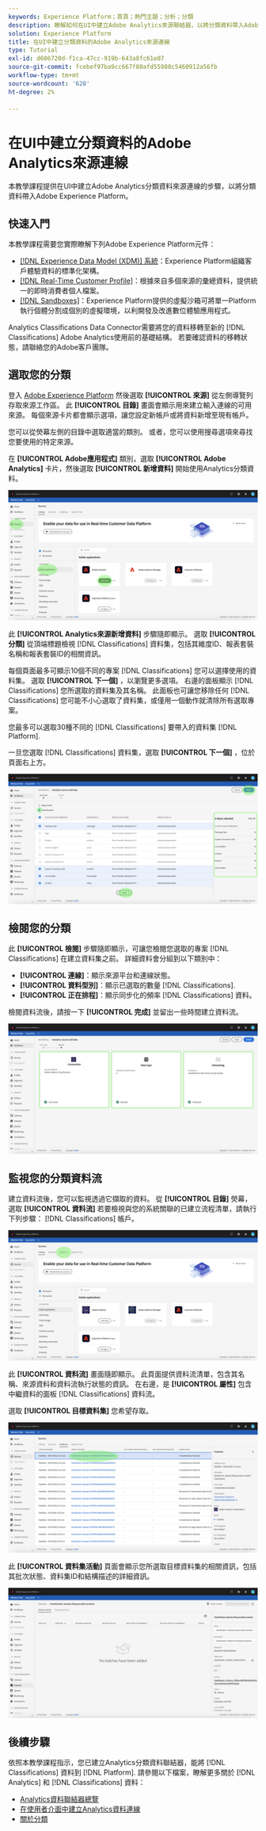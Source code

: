 ```yaml
---
keywords: Experience Platform；首頁；熱門主題；分析；分類
description: 瞭解如何在UI中建立Adobe Analytics來源聯結器，以將分類資料帶入Adobe Experience Platform。
solution: Experience Platform
title: 在UI中建立分類資料的Adobe Analytics來源連線
type: Tutorial
exl-id: d606720d-f1ca-47cc-919b-643a8fc61e07
source-git-commit: fcebef97ba9cc667f80afd55980c5460912a56fb
workflow-type: tm+mt
source-wordcount: '628'
ht-degree: 2%

---
```


# 在UI中建立分類資料的Adobe Analytics來源連線

本教學課程提供在UI中建立Adobe Analytics分類資料來源連線的步驟，以將分類資料帶入Adobe Experience Platform。

## 快速入門

本教學課程需要您實際瞭解下列Adobe Experience Platform元件：

* [[!DNL Experience Data Model (XDM)] 系統](../../../../../xdm/home.md)：Experience Platform組織客戶體驗資料的標準化架構。
* [[!DNL Real-Time Customer Profile]](../../../../../profile/home.md)：根據來自多個來源的彙總資料，提供統一的即時消費者個人檔案。
* [[!DNL Sandboxes]](../../../../../sandboxes/home.md)：Experience Platform提供的虛擬沙箱可將單一Platform執行個體分割成個別的虛擬環境，以利開發及改進數位體驗應用程式。

Analytics Classifications Data Connector需要將您的資料移轉至新的 [!DNL Classifications] Adobe Analytics使用前的基礎結構。 若要確認資料的移轉狀態，請聯絡您的Adobe客戶團隊。

## 選取您的分類

登入 [Adobe Experience Platform](https://platform.adobe.com) 然後選取 **[!UICONTROL 來源]** 從左側導覽列存取來源工作區。 此 **[!UICONTROL 目錄]** 畫面會顯示用來建立輸入連線的可用來源。 每個來源卡片都會顯示選項，讓您設定新帳戶或將資料新增至現有帳戶。

您可以從熒幕左側的目錄中選取適當的類別。 或者，您可以使用搜尋選項來尋找您要使用的特定來源。

在 **[!UICONTROL Adobe應用程式]** 類別，選取 **[!UICONTROL Adobe Analytics]** 卡片，然後選取 **[!UICONTROL 新增資料]** 開始使用Analytics分類資料。

![](../../../../images/tutorials/create/classifications/catalog.png)

此 **[!UICONTROL Analytics來源新增資料]** 步驟隨即顯示。 選取 **[!UICONTROL 分類]** 從頂端標題檢視 [!DNL Classifications] 資料集，包括其維度ID、報表套裝名稱和報表套裝ID的相關資訊。

每個頁面最多可顯示10個不同的專案 [!DNL Classifications] 您可以選擇使用的資料集。 選取 **[!UICONTROL 下一個]** ，以瀏覽更多選項。 右邊的面板顯示 [!DNL Classifications] 您所選取的資料集及其名稱。 此面板也可讓您移除任何 [!DNL Classifications] 您可能不小心選取了資料集，或僅用一個動作就清除所有選取專案。

您最多可以選取30種不同的 [!DNL Classifications] 要帶入的資料集 [!DNL Platform].

一旦您選取 [!DNL Classifications] 資料集，選取 **[!UICONTROL 下一個]** ，位於頁面右上方。

![](../../../../images/tutorials/create/classifications/add-data.png)

## 檢閱您的分類

此 **[!UICONTROL 檢閱]** 步驟隨即顯示，可讓您檢閱您選取的專案 [!DNL Classifications] 在建立資料集之前。 詳細資料會分組到以下類別中：

* **[!UICONTROL 連線]**：顯示來源平台和連線狀態。
* **[!UICONTROL 資料型別]**：顯示已選取的數量 [!DNL Classifications].
* **[!UICONTROL 正在排程]**：顯示同步化的頻率 [!DNL Classifications] 資料。

檢閱資料流後，請按一下 **[!UICONTROL 完成]** 並留出一些時間建立資料流。

![](../../../../images/tutorials/create/classifications/review.png)

## 監視您的分類資料流

建立資料流後，您可以監視透過它擷取的資料。 從 **[!UICONTROL 目錄]** 熒幕，選取 **[!UICONTROL 資料流]** 若要檢視與您的系統關聯的已建立流程清單，請執行下列步驟： [!DNL Classifications] 帳戶。

![](../../../../images/tutorials/create/classifications/dataflows.png)

此 **[!UICONTROL 資料流]** 畫面隨即顯示。 此頁面提供資料流清單，包含其名稱、來源資料和資料流執行狀態的資訊。 在右邊，是 **[!UICONTROL 屬性]** 包含中繼資料的面板 [!DNL Classifications] 資料流。

選取 **[!UICONTROL 目標資料集]** 您希望存取。

![](../../../../images/tutorials/create/classifications/list-of-dataflows.png)

此 **[!UICONTROL 資料集活動]** 頁面會顯示您所選取目標資料集的相關資訊，包括其批次狀態、資料集ID和結構描述的詳細資訊。

![](../../../../images/tutorials/create/classifications/dataset.png)

## 後續步驟

依照本教學課程指示，您已建立Analytics分類資料聯結器，能將 [!DNL Classifications] 資料到 [!DNL Platform]. 請參閱以下檔案，瞭解更多關於 [!DNL Analytics] 和 [!DNL Classifications] 資料：

* [Analytics資料聯結器總覽](../../../../connectors/adobe-applications/analytics.md)
* [在使用者介面中建立Analytics資料連線](./analytics.md)
* [關於分類](https://experienceleague.adobe.com/docs/analytics/components/classifications/c-classifications.html)
